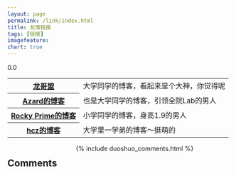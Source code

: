 ```yaml
---
layout: page
permalink: /link/index.html
title: 友情链接
tags: [链接]
imagefeature: 
chart: true
---
```


0.0

<table align='center'>
<tr>
<th><a href='http://www.flygon.net/'>龙哥盟</a></th>
<td>大学同学的博客，看起来是个大神，你觉得呢</td>
</tr>
<tr>
<th><a href='http://azard.me/'>Azard的博客</a></th>
<td>也是大学同学的博客，引领全院Lab的男人</td>
</tr>
<tr>
<th><a href="http://marsrocky.github.io/">Rocky Prime的博客</a></th>
<td>小学同学的博客，身高1.9的男人</td>
</tr>
<tr>
<th><a href="http://hczhcz.github.io/">hcz的博客</a></th>
<td>大学里一学弟的博客～挺萌的</td>
</tr>
</table>
        
<div class="cf"></div>

<section class="summer-disqus row">
<div class="small-12 columns">
<h1 class="summer-comments-header">Comments</h1>
<div id="disqus_thread"></div>
{% include duoshuo_comments.html %}
</div>
</section>
